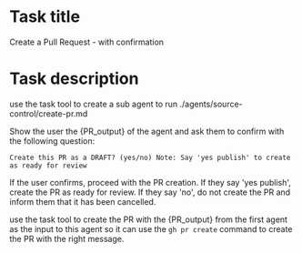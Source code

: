 # Task title

Create a Pull Request - with confirmation

# Task description

use the task tool to create a sub agent to run ./agents/source-control/create-pr.md

Show the user the {PR_output} of the agent and ask them to confirm with the following question:

`Create this PR as a DRAFT? (yes/no) Note: Say 'yes publish' to create as ready for review`

If the user confirms, proceed with the PR creation. If they say 'yes publish', create the PR as ready for review. If they say 'no', do not create the PR and inform them that it has been cancelled.

use the task tool to create the PR with the {PR_output} from the first agent as the input to this agent so it can use the `gh pr create` command to create the PR with the right message.
